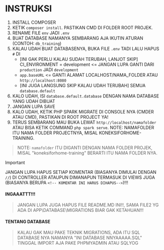 # INSTRUKSI

1. INSTALL COMPOSER
2. KETIK `composer install`. PASTIKAN CMD DI FOLDER ROOT PROJEK.
3. RENAME FILE `env` JADI `.env`
4. BUAT DATABASE NAMANYA SEMBARANG AJA IKUTIN ATURAN (CONTOH: `db_training`)
5. KALAU UDAH BUAT DATABASENYA, BUKA FILE `.env` TADI LALU HAPUS `#` DI
    - [INI GAK PERLU KALAU SUDAH TERUBAH, LANJOT SKIP] CI_ENVIRONMENT = development <= JANGAN LUPA GANTI DARI `production` JADI `development`
    - `app.baseURL` <= GANTI ALAMAT LOCALHOST/NAMA_FOLDER ATAU `http://localhost:8080`
    - [INI JUGA LANGSUNG SKIP KALAU UDAH TERUBAH] SEMUA `database.default`
6. KALO UDAH, ISI `database.default.database` DENGAN NAMA DATABASE YANG UDAH DIBUAT
7. JANGAN LUPA SAVE
8. KALO UDAH, KETIK PHP SPARK MIGRATE DI CONSOLE NYA (CMDER ATAU CMD), PASTIKAN DI ROOT PROJECT YA!
9. TERUS SEMBARANG MAU BUKA LEWAT `http://localhost/namafolder` ATAU BISA KETIK COMMAND
   `php spark serve`. NOTE: NAMAFOLDER ITU NAMA FOLDER PROJECTNYA, MISAL KONEKSIFORHOME-TRAINING.

> NOTE: `namafolder` ITU DIGANTI DENGAN NAMA FOLDER PROJEK, MISAL "koneksiforhome-training" BERARTI ITU NAMA FOLDER NYA.

> [!IMPORTANT]
> 
> JANGAN LUPA HAPUS SETIAP KOMENTAR (BIASANYA DIMULAI DENGAN `//`) DI CONTROLLER ATAUPUN DIMANAPUN TERMASUK DI VIEWS JUGA (BIASANYA BERUPA `<!-- KOMENTAR INI HARUS DIHAPUS-->`)!!!

#### INGAAATTT!!!
> JANGAN LUPA JUGA HAPUS FILE README.MD INI!!, SAMA FILE2 YG ADA DI APP\DATABASE\MIGRATIONS BIAR GAK KETAHUAN!!!

#### TENTANG DATABASE
> KALAU GAK MAU PAKE TEKNIK MIGRATIONS, ADA ITU SQL DATABASE NYA NAMANYA "INI DATABASE NNYAAAAA.SQL" TINGGAL IMPORT AJA PAKE PHPMYADMIN ATAU SQLYOG